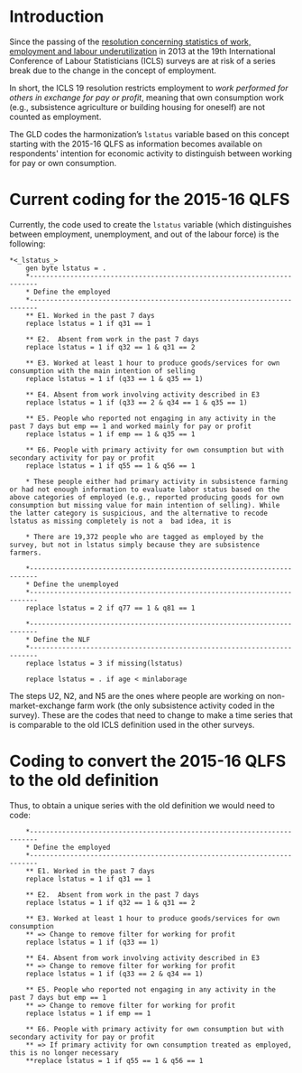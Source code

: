 # Introduction
Since the passing of the [resolution concerning statistics of work, employment and labour underutilization](https://www.ilo.org/global/statistics-and-databases/standards-and-guidelines/resolutions-adopted-by-international-conferences-of-labour-statisticians/WCMS_230304/lang--en/index.htm) in 2013 at the 19th International Conference of Labour Statisticians (ICLS) surveys are at risk of a series break due to the change in the concept of employment.

In short, the ICLS 19 resolution restricts employment to *work performed for others in exchange for pay or profit*, meaning that own consumption work (e.g., subsistence agriculture or building housing for oneself) are not counted as employment.

The GLD codes the harmonization’s `lstatus` variable based on this concept starting with the 2015-16 QLFS as information becomes available on respondents' intention for economic activity to distinguish between working for pay or own consumption. 

# Current coding for the 2015-16 QLFS

Currently, the code used to create the `lstatus` variable (which distinguishes between employment, unemployment, and out of the labour force) is the following:

```
*<_lstatus_>
	gen byte lstatus = .
	*------------------------------------------------------------------------
	* Define the employed
	*------------------------------------------------------------------------
	** E1. Worked in the past 7 days
	replace lstatus = 1 if q31 == 1
	
	** E2.  Absent from work in the past 7 days
	replace lstatus = 1 if q32 == 1 & q31 == 2
	
	** E3. Worked at least 1 hour to produce goods/services for own consumption with the main intention of selling
	replace lstatus = 1 if (q33 == 1 & q35 == 1)
	
	** E4. Absent from work involving activity described in E3
	replace lstatus = 1 if (q33 == 2 & q34 == 1 & q35 == 1)

	** E5. People who reported not engaging in any activity in the past 7 days but emp == 1 and worked mainly for pay or profit
	replace lstatus = 1 if emp == 1 & q35 == 1
	
	** E6. People with primary activity for own consumption but with secondary activity for pay or profit
	replace lstatus = 1 if q55 == 1 & q56 == 1
		
	* These people either had primary activity in subsistence farming or had not enough information to evaluate labor status based on the above categories of employed (e.g., reported producing goods for own consumption but missing value for main intention of selling). While the latter category is suspicious, and the alternative to recode lstatus as missing completely is not a  bad idea, it is 
	
	* There are 19,372 people who are tagged as employed by the survey, but not in lstatus simply because they are subsistence farmers.
	
	*------------------------------------------------------------------------
	* Define the unemployed
	*------------------------------------------------------------------------
	replace lstatus = 2 if q77 == 1 & q81 == 1
	
	*------------------------------------------------------------------------
	* Define the NLF
	*------------------------------------------------------------------------
	replace lstatus = 3 if missing(lstatus)
	
	replace lstatus = . if age < minlaborage
```

The steps U2, N2, and N5 are the ones where people are working on non-market-exchange farm work (the only subsistence activity coded in the survey). These are the codes that need to change to make a time series that is comparable to the old ICLS definition used in the other surveys.


# Coding to convert the 2015-16 QLFS to the old definition

Thus, to obtain a unique series with the old definition we would need to code:

```
	*------------------------------------------------------------------------
	* Define the employed
	*------------------------------------------------------------------------
	** E1. Worked in the past 7 days
	replace lstatus = 1 if q31 == 1
	
	** E2.  Absent from work in the past 7 days
	replace lstatus = 1 if q32 == 1 & q31 == 2
	
	** E3. Worked at least 1 hour to produce goods/services for own consumption
	** => Change to remove filter for working for profit
	replace lstatus = 1 if (q33 == 1)
	
	** E4. Absent from work involving activity described in E3
	** => Change to remove filter for working for profit
	replace lstatus = 1 if (q33 == 2 & q34 == 1)

	** E5. People who reported not engaging in any activity in the past 7 days but emp == 1 
	** => Change to remove filter for working for profit
	replace lstatus = 1 if emp == 1
	
	** E6. People with primary activity for own consumption but with secondary activity for pay or profit
	** => If primary activity for own consumption treated as employed, this is no longer necessary
	**replace lstatus = 1 if q55 == 1 & q56 == 1
```
